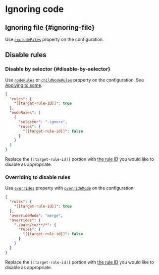 # Ignoring code

## Ignoring file {#ignoring-file}

Use [`excludeFiles`](/docs/configuration/properties#excludefiles) property on the configuration.

## Disable rules

### Disable by selector {#disable-by-selector}

Use [`nodeRules`](/docs/configuration/properties#noderules) or [`childNodeRules`](/docs/configuration/properties#childnoderules) property on the configuration.
See [Applying to some](./applying-rules/#applying-to-some).

```json class=config
{
  "rules": {
    "[[target-rule-id]]": true
  },
  "nodeRules": [
    {
      "selector": ".ignore",
      "rules": {
        "[[target-rule-id]]": false
      }
    }
  ]
}
```

Replace the `[[target-rule-id]]` portion with [the rule ID](/docs/rules) you would like to disable as appropriate.

### Overriding to disable rules

Use [`overrides`](/docs/configuration/properties#overrides) property with [`overrideMode`](/docs/configuration/properties#overridemode) on the configuration.

```json class=config
{
  "rules": {
    "[[target-rule-id]]": true
  },
  "overrideMode": "merge",
  "overrides": {
    "./path/to/**/*": {
      "rules": {
        "[[target-rule-id]]": false
      }
    }
  }
}
```

Replace the `[[target-rule-id]]` portion with [the rule ID](/docs/rules) you would like to disable as appropriate.
